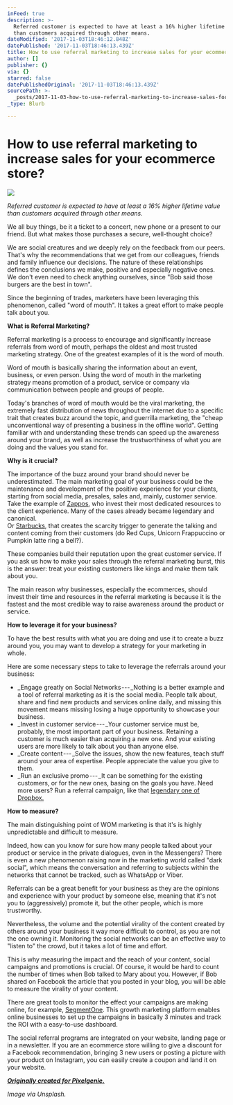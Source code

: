 ```yaml
---
inFeed: true
description: >-
  Referred customer is expected to have at least a 16% higher lifetime value
  than customers acquired through other means.
dateModified: '2017-11-03T18:46:12.848Z'
datePublished: '2017-11-03T18:46:13.439Z'
title: How to use referral marketing to increase sales for your ecommerce store?
author: []
publisher: {}
via: {}
starred: false
datePublishedOriginal: '2017-11-03T18:46:13.439Z'
sourcePath: >-
  _posts/2017-11-03-how-to-use-referral-marketing-to-increase-sales-for-your-eco.md
_type: Blurb

---
```

# **How to use referral marketing to increase sales for your ecommerce store?**
![](https://the-grid-user-content.s3-us-west-2.amazonaws.com/35f2485d-3b5e-4b40-8ed8-7871cc3d6bf3.jpg)

_Referred customer is expected to have at least a 16% higher lifetime value than customers acquired through other means._

We all buy things, be it a ticket to a concert, new phone or a present to our friend. But what makes those purchases a secure, well-thought choice?

We are social creatures and we deeply rely on the feedback from our peers. That's why the recommendations that we get from our colleagues, friends and family influence our decisions. The nature of these relationships defines the conclusions we make, positive and especially negative ones. We don't even need to check anything ourselves, since "Bob said those burgers are the best in town".

Since the beginning of trades, marketers have been leveraging this phenomenon, called "word of mouth". It takes a great effort to make people talk about you.

**What is Referral Marketing?**

Referral marketing is a process to encourage and significantly increase referrals from word of mouth, perhaps the oldest and most trusted marketing strategy. One of the greatest examples of it is the word of mouth.

Word of mouth is basically sharing the information about an event, business, or even person. Using the word of mouth in the marketing strategy means promotion of a product, service or company via communication between people and groups of people.

Today's branches of word of mouth would be the viral marketing, the extremely fast distribution of news throughout the internet due to a specific trait that creates buzz around the topic, and guerrilla marketing, the "cheap unconventional way of presenting a business in the offline world". Getting familiar with and understanding these trends can speed up the awareness around your brand, as well as increase the trustworthiness of what you are doing and the values you stand for.

**Why is it crucial?**

The importance of the buzz around your brand should never be underestimated. The main marketing goal of your business could be the maintenance and development of the positive experience for your clients, starting from social media, presales, sales and, mainly, customer service.   
Take the example of [Zappos][0], who invest their most dedicated resources to the client experience. Many of the cases already became legendary and canonical.   
Or [Starbucks][1], that creates the scarcity trigger to generate the talking and content coming from their customers (do Red Cups, Unicorn Frappuccino or Pumpkin latte ring a bell?).

These companies build their reputation upon the great customer service. If you ask us how to make your sales through the referral marketing burst, this is the answer: treat your existing customers like kings and make them talk about you.

The main reason why businesses, especially the ecommerces, should invest their time and resources in the referral marketing is because it is the fastest and the most credible way to raise awareness around the product or service.

**How to leverage it for your business?**

To have the best results with what you are doing and use it to create a buzz around you, you may want to develop a strategy for your marketing in whole.

Here are some necessary steps to take to leverage the referrals around your business:

* _Engage greatly on Social Networks --- _Nothing is a better example and a tool of referral marketing as it is the social media. People talk about, share and find new products and services online daily, and missing this movement means missing losing a huge opportunity to showcase your business.
* _Invest in customer service --- _Your customer service must be, probably, the most important part of your business. Retaining a customer is much easier than acquiring a new one. And your existing users are more likely to talk about you than anyone else.
* _Create content --- _Solve the issues, show the new features, teach stuff around your area of expertise. People appreciate the value you give to them.
* _Run an exclusive promo --- _It can be something for the existing customers, or for the new ones, basing on the goals you have. Need more users? Run a referral campaign, like that [legendary one of Dropbox.][2]

**How to measure?**

The main distinguishing point of WOM marketing is that it's is highly unpredictable and difficult to measure.

Indeed, how can you know for sure how many people talked about your product or service in the private dialogues, even in the Messengers? There is even a new phenomenon raising now in the marketing world called "dark social", which means the conversation and referring to subjects within the networks that cannot be tracked, such as WhatsApp or Viber.

Referrals can be a great benefit for your business as they are the opinions and experience with your product by someone else, meaning that it's not you to (aggressively) promote it, but the other people, which is more trustworthy.

Nevertheless, the volume and the potential virality of the content created by others around your business it way more difficult to control, as you are not the one owning it. Monitoring the social networks can be an effective way to "listen to" the crowd, but it takes a lot of time and effort.

This is why measuring the impact and the reach of your content, social campaigns and promotions is crucial. Of course, it would be hard to count the number of times when Bob talked to Mary about you. However, if Bob shared on Facebook the article that you posted in your blog, you will be able to measure the virality of your content.

There are great tools to monitor the effect your campaigns are making online, for example, [SegmentOne][3]. This growth marketing platform enables online businesses to set up the campaigns in basically 3 minutes and track the ROI with a easy-to-use dashboard.

The social referral programs are integrated on your website, landing page or in a newsletter. If you are an ecommerce store willing to give a discount for a Facebook recommendation, bringing 3 new users or posting a picture with your product on Instagram, you can easily create a coupon and land it on your website.

_**[Originally created for Pixelgenie.][4]**_

_Image via Unsplash._

[0]: https://www.referralcandy.com/blog/zappos-marketing-strategy/
[1]: https://econsultancy.com/blog/64328-eight-awesome-social-campaigns-from-starbucks/
[2]: https://techcrunch.com/2011/10/19/dropbox-minimal-viable-product/
[3]: https://segmentone.co/
[4]: https://medium.com/pixelgenie/how-to-use-referral-marketing-to-increase-sales-for-your-ecommerce-store-ced6699005b9